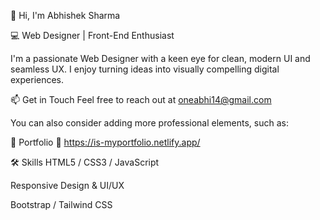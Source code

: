 👋 Hi, I'm Abhishek Sharma

💻 Web Designer | Front-End Enthusiast

I'm a passionate Web Designer with a keen eye for clean, modern UI and seamless UX. I enjoy turning ideas into visually compelling digital experiences.

📫 Get in Touch
Feel free to reach out at oneabhi14@gmail.com

You can also consider adding more professional elements, such as:

💼 Portfolio
🔗 https://is-myportfolio.netlify.app/

🛠️ Skills
HTML5 / CSS3 / JavaScript

Responsive Design & UI/UX

Bootstrap / Tailwind CSS
